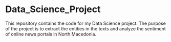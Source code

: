 # Data_Science_Project
This repository contains the code for my Data Science project. The purpose of the project is to extract the entities in the texts and analyze the sentiment of online news portals in North Macedonia.
